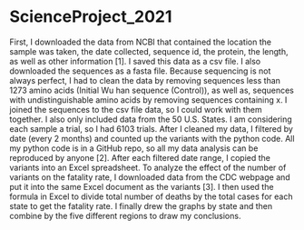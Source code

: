 # ScienceProject_2021
First, I downloaded the data from NCBI that contained the location the sample was taken, the date collected, sequence id, the protein, the length, as well as other information [1]. I saved this data as a csv file. I also downloaded the sequences as a fasta file. Because sequencing is not always perfect, I had to clean the data by removing sequences less than 1273 amino acids (Initial Wu han sequence (Control)), as well as, sequences with undistinguishable amino acids by removing sequences containing x. I joined the sequences to the csv file data, so I could work with them together. I also only included data from the 50 U.S. States. I am considering each sample a trial, so I had 6103 trials.  After I cleaned my data, I filtered by date (every 2 months) and counted up the variants with the python code. All my python code is in a GitHub repo, so all my data analysis can be reproduced by anyone [2]. After each filtered date range, I copied the variants into an Excel spreadsheet. To analyze the effect of the number of variants on the fatality rate, I downloaded data from the CDC webpage and put it into the same Excel document as the variants [3]. I then used the formula in Excel to divide total number of deaths by the total cases for each state to get the fatality rate. I finally drew the graphs by state and then combine by the five different regions to draw my conclusions.

